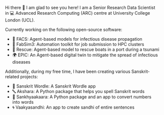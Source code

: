 Hi there 👋
I am glad to see you here! I am a Senior Research Data Scientist in 💻 Advanced Research Computing (ARC) centre at University College London (UCL).

Currently working on the following open-source software:

- 🧬 FACS: Agent-based models for infectious disease propagation
- 🤖 FabSim3: Automation toolkit for job submission to HPC clusters
- 🚤 Rescue: Agent-based model to rescue boats in a port during a tsunami
- 🌍 EPIC: An Agent-based digital twin to mitigate the spread of infectious diseases

Additionally, during my free time, I have been creating various Sanskrit-related projects:

- 🎯 Sanskrit Wordle: A Sanskrit Wordle app
- 🔤 Akshara: A Python package that helps you spell Sanskrit words
- 🔢 Sankhyaakaara: A Python package and an app to convert numbers into words
- 🌀 Vaakyasandhi: An app to create sandhi of entire sentences


<!--
**arindamsaha1507/arindamsaha1507** is a ✨ _special_ ✨ repository because its `README.md` (this file) appears on your GitHub profile.

Here are some ideas to get you started:

- 🔭 I’m currently working on ...
- 🌱 I’m currently learning ...
- 👯 I’m looking to collaborate on ...
- 🤔 I’m looking for help with ...
- 💬 Ask me about ...
- 📫 How to reach me: ...
- 😄 Pronouns: ...
- ⚡ Fun fact: ...
-->
